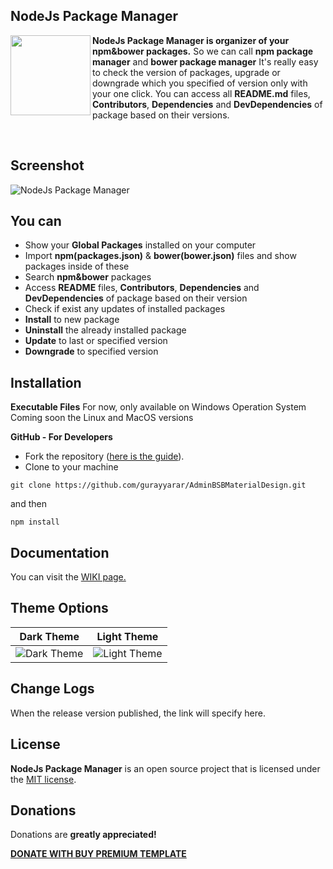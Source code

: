 NodeJs Package Manager
----------
<img src="https://raw.githubusercontent.com/gurayyarar/NodeJsPackageManager/master/images/app.png" width="128" align="left"/>

**NodeJs Package Manager is organizer of your npm&bower packages.** So we can call **npm package manager** and **bower package manager** 
It's really easy to check the version of packages, upgrade or downgrade which you specified of version only with your one click. 
You can access all **README.md** files, **Contributors**, **Dependencies** and **DevDependencies** of package based on their versions.

<br>

Screenshot
----------
![NodeJs Package Manager](https://raw.githubusercontent.com/gurayyarar/NodeJsPackageManager/master/images/documentation/readme-main.gif)

You can
----------

 - Show your **Global Packages** installed on your computer
 - Import **npm(packages.json)** & **bower(bower.json)** files and show packages inside of these
 - Search **npm&bower** packages
 - Access **README** files, **Contributors**, **Dependencies** and **DevDependencies** of package based on their version
 - Check if exist any updates of installed packages
 - **Install** to new package
 - **Uninstall** the already installed package
 - **Update** to last or specified version
 - **Downgrade** to specified version
 

Installation
----------
**Executable Files**
For now, only available on Windows Operation System
Coming soon the Linux and MacOS versions

**GitHub - For Developers**
- Fork the repository ([here is the guide](https://help.github.com/articles/fork-a-repo/)).
- Clone to your machine
```
git clone https://github.com/gurayyarar/AdminBSBMaterialDesign.git
```
and then
```
npm install
```
Documentation
----------
You can visit the [WIKI page.](https://github.com/gurayyarar/NodeJsPackageManager/wiki)

Theme Options
----------
|Dark Theme|Light Theme|
|---|---|
|![Dark Theme](https://raw.githubusercontent.com/gurayyarar/NodeJsPackageManager/master/images/themes/dark-theme-big.jpg)|![Light Theme](https://raw.githubusercontent.com/gurayyarar/NodeJsPackageManager/master/images/themes/light-theme-big.jpg)|

Change Logs
----------
When the release version published, the link will specify here.

License
----------
**NodeJs Package Manager** is an open source project that is licensed under the [MIT license](http://opensource.org/licenses/MIT).

Donations
----------
Donations are **greatly appreciated!**

**[DONATE WITH BUY PREMIUM TEMPLATE](http://bit.ly/2wGb62y)**
